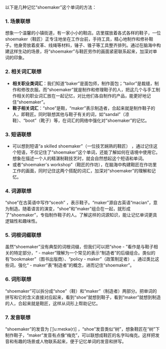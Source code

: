 以下是几种记忆“shoemaker”这个单词的方法：
### 1. 场景联想
想象一个温馨的小镇街道，有一家小小的鞋店。店里摆放着各式各样的鞋子，一位 shoemaker（鞋匠）正专注地坐在工作台前，手持工具，精心地制作和修补鞋子。他身旁放着皮革、线绳等材料，锤子、锥子等工具整齐排列。通过在脑海中构建这样生动的场景，将“shoemaker”与鞋匠劳作的画面紧密联系起来，加深对单词的印象。
### 2. 相关词汇联想
 - **相关职业类词汇**：我们知道“baker”是面包师，制作面包；“tailor”是裁缝，制作和修改衣服。而“shoemaker”就是制作和修理鞋子的人，把这几个与手工制作相关的职业词汇放在一起记忆，对比他们各自制作的产品，能更好地记住“shoemaker”。
 - **鞋子相关词汇**：“shoe”是鞋，“maker”表示制造者，合起来就是制作鞋子的人，即鞋匠。同时联想其他与鞋子有关的词，如“sandal”（凉鞋）、“boot”（靴子）等，在词汇的网络中强化对“shoemaker”的记忆。
### 3. 短语联想
 - 可以想到短语“a skilled shoemaker”（一位技艺娴熟的鞋匠） ，通过记住这个短语，不仅记住了“shoemaker”这个单词，还能了解如何在语境中使用它。想象在描述一个人的精湛制鞋技艺时，就会自然想起这个短语和单词。
 - 或者“shoemaker's workshop”（鞋匠的作坊），在脑海中构建鞋匠在作坊里工作的画面，同时记住这两个搭配的词汇，加深对“shoemaker”的理解和记忆。
### 4. 词源联想
“shoe”在古英语中写作“sceoh” ，表示鞋子。“maker”源自古英语“macian”，意为制造。随着语言的演变，“shoe”和“maker”组合在一起，就形成了“shoemaker”，专指制作鞋子的人。了解这样的词源知识，能让记忆单词更具逻辑性和趣味性。
### 5. 词根词缀联想
虽然“shoemaker”没有典型的词根词缀，但我们可以把“shoe - ”看作是与鞋子相关的特定部分，“ - maker”理解为一个常见的表示“制造者”的后缀组合。类似的有“bookmaker”（图书出版商）、“policy - maker”（政策制定者） 。通过类比这些词，强化“ - maker”表“制造者”的概念，进而记住“shoemaker”。
### 6. 词形联想
“shoemaker”可以拆分成“shoe”（鞋）和“maker”（制造者）两部分。把单词的拼写和它的含义直接对应起来，看到“shoe”就想到鞋子，看到“maker”就想到制造的人，合起来就是鞋匠，这样从词形上帮助记忆。
### 7. 发音联想
“shoemaker”的发音为 [ˈʃuːmeɪkə(r)] ，“shoe”发音类似“树”，想象鞋匠在“树”下制作鞋子，“maker”发音有点像“梅克”，可以联想成鞋匠的名字叫梅克。这样把发音和有趣的场景或人物联系起来，便于记忆单词的发音和拼写。 